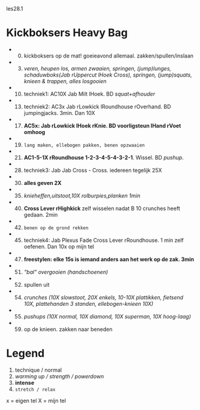 les28.1

# Kickboksers Heavy Bag

  - 00) kickboksers op de mat! goeieavond allemaal. zakken/spullen/inslaan
  - 03) *veren, heupen los, armen zwaaien, springen, (jump)lunges, schaduwboks(Jab rUppercut lHoek Cross), springen, (jump)squats, knieen & trappen, alles losgooien*
  - 10) techniek1: AC10X Jab Milt lHoek. BD *squat+afhouder*
  - 13) techniek2: AC3x Jab rLowkick lRoundhouse rOverhand. BD jumpingjacks. 3min. Dan 10X
  - 17) **AC5x: Jab rLowkick lHoek rKnie. BD voorligsteun lHand rVoet omhoog**
  - 19) `lang maken, ellebogen pakken, benen opzwaaien`
  - 21) **AC1-5-1X rRoundhouse 1-2-3-4-5-4-3-2-1**. Wissel. BD *pushup*.
  - 28) techniek3: Jab Jab Cross - Cross. iedereen tegelijk 25X
  - 30) **alles geven 2X**
  - 35) *knieheffen,uitstoot,10X rolburpies,planken 1min*
  - 40) **Cross Lever rHighkick** zelf wisselen nadat B 10 crunches heeft gedaan. 2min
  - 42) `benen op de grond rekken`
  - 45) techniek4: Jab Plexus Fade Cross Lever rRoundhouse. 1 min zelf oefenen. Dan 10x op mijn tel
  - 47) **freestylen: elke 15s is iemand anders aan het werk op de zak. 3min**
  - 51) *"bal" overgooien (handschoenen)*
  - 52) spullen uit
  - 54) *crunches (10X slowstoot, 20X enkels, 10-10X plattikken, fietsend 10X, plattehanden 3 standen, ellebogen-knieen 10X)*
  - 55) *pushups (10X normal, 10X diamond, 10X superman, 10X hoog-laag)*
  - 59) op de knieen. zakken naar beneden

# Legend

 1. technique / normal
 1. *warming up / strength / powerdown*
 1. **intense**
 1. `stretch / relax`

x = eigen tel
X = mijn tel
